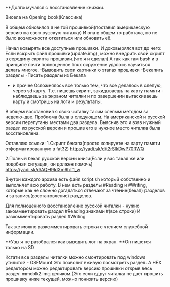 **Долго мучался с восстановление книжки.

Висела на Opening book(Классика)


В общем обновился я не той прошивкой(поставил американскую версию на свою русскую читалку)
И она в общем то работала, но не было возможности откатиться или обновить её.

Начал ковырять все доступные прошивки.
И доковырялся вот до чего:
Если вскрыть файл прошивки(update.img), можно внедрить свой скрипт в середину скрипта прошивки.(что я и сделал)
А так как там bash и в принципе почти полноценное linux окружение удалось научиться делать многое.
-Выводить свои картинки о этапах прошивки
-Бекапить разделы
-Писать разделы из Бекапа
- и прочее
Осложнялось все только тем, что все делалось в слепую, через sd карту.
Т.е. пишешь скрипт, закидываешь на карту памяти - наблюдаешь за экраном читалки и по завершении вытаскиваешь карту и смотришь на логи и результаты.

В общем восстановил я свою читалку таким слепым методом за неделю-две.
Проблема была в следующем.
На американской и русской версии перепутаны местами два раздела.
Выяснив это и взяв нужный раздел из русской версии и прошив его в нужное место читалка была восстановлена.

Оставляю ссылки:
1.Скрипт бекапа(просто копируете на карту памяти отформатированную в fat32)
https://yadi.sk/d/t2rSlkDwP70RWQ

2.Полный бекап русской версии книги(Если у вас такая же или подобная ситуация, он должен помочь)
https://yadi.sk/d/AQH9IdXm6hT1_w

Внутри каждого архива есть файл script.sh который собственно и выполняет всю работу.
В нем есть разделы #Reading и #Writing, которые как не сложно догадаться отвечают за чтение(бекап) разделов и за запись(восстановление) разделов.

Для полноценного восстановление русской читалки - нужно закомментировать раздел #Reading знаками #(все строки)
И разкомментировать раздел #Writing

Так же можно разкомментировать строки с чтением служебной информации.


**Увы я не разобрался как выводить лог на экран.
**Он пишется только на SD

Кстати все разделы читалки можно смонтировать под windows утилитой - OSFMount
Это позволит вживую посмотреть раздел.
А HEX редактором можно редактировать версию прошивки открыв весь раздел mmcblk2.img целиком.(Это если вдруг читалка не дает прошить прошивку ниже текущей, можно понизить версию)
